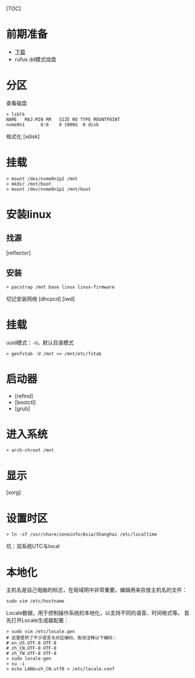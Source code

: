 [TOC]

# 前期准备
+ [下载](https://archlinux.org/download/)
+ rufus dd模式烧盘

# 分区
查看磁盘
```
> lsblk
NAME   MAJ:MIN RM   SIZE RO TYPE MOUNTPOINT
nvme0n1      8:0    0 1000G  0 disk
```
格式化
[xdisk]

# 挂载
```
> mount /dev/nvme0n1p2 /mnt
> mkdir /mnt/boot
> mount /dev/nvme0n1p1 /mnt/boot
```

# 安装linux
## 找源
[reflector]
## 安装
```
> pacstrap /mnt base linux linux-firmware
```
切记安装网络
[dhcpcd]
[iwd]

# 挂载
uuid模式：`-U`，默认目录模式
```
> genfstab -U /mnt >> /mnt/etc/fstab
```

# 启动器
+ [refind]
+ [bootctl]
+ [grub]

# 进入系统
```
> arch-chroot /mnt
```

# 显示
[xorg]

# 设置时区
```
> ln -sf /usr/share/zoneinfo/Asia/Shanghai /etc/localtime
```
坑：双系统UTC与local

# 本地化
主机名是自己电脑的标志，在局域网中非常重要。编辑用来存放主机名的文件：
```
sudo vim /etc/hostname
```
Locale数据，用于控制操作系统的本地化，以支持不同的语音、时间格式等。
首先打开Locale生成器配置：
```
> sudo vim /etc/locale.gen
# 这里提供了不少语言与对应编码，取消注释以下编码：
# en_US.UTF-8 UTF-8
# zh_CN.UTF-8 UTF-8
# zh_TW.UTF-8 UTF-8
> sudo locale-gen
> su -i
> echo LANG=zh_CN.utf8 > /etc/locale.conf
```